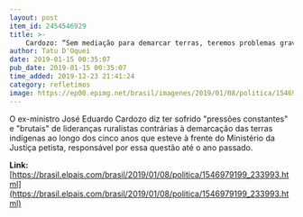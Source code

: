 ```yaml
---
layout: post
item_id: 2454546929
title: >-
    Cardozo: “Sem mediação para demarcar terras, teremos problemas gravíssimos”
author: Tatu D'Oquei
date: 2019-01-15 00:35:07
pub_date: 2019-01-15 00:35:07
time_added: 2019-12-23 21:41:24
category: refletimos
image: https://ep00.epimg.net/brasil/imagenes/2019/01/08/politica/1546979199_233993_1546987930_rrss_normal.jpg
---
```


O ex-ministro José Eduardo Cardozo diz ter sofrido "pressões constantes" e "brutais" de lideranças ruralistas contrárias à demarcação das terras indígenas ao longo dos cinco anos que esteve à frente do Ministério da Justiça petista, responsável por essa questão até o ano passado.

**Link:** [https://brasil.elpais.com/brasil/2019/01/08/politica/1546979199_233993.html](https://brasil.elpais.com/brasil/2019/01/08/politica/1546979199_233993.html)

